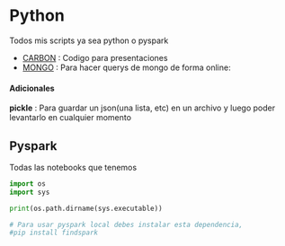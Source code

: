 # Python

Todos mis scripts ya sea python o pyspark

- [CARBON](https://carbon.now.sh/) : Codigo para presentaciones
- [MONGO](https://mongoplayground.net/) : Para hacer querys de mongo de forma online:

#### Adicionales

**pickle** : Para guardar un json(una lista, etc) en un archivo y luego poder levantarlo en cualquier momento 

## Pyspark

Todas las notebooks que tenemos

```python
import os
import sys

print(os.path.dirname(sys.executable))

# Para usar pyspark local debes instalar esta dependencia,
#pip install findspark
```
